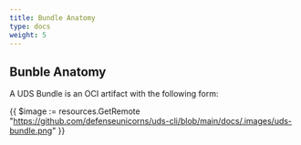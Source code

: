 ```yaml
---
title: Bundle Anatomy
type: docs
weight: 5
---
```


## Bunble Anatomy
A UDS Bundle is an OCI artifact with the following form:

{{ $image := resources.GetRemote "https://github.com/defenseunicorns/uds-cli/blob/main/docs/.images/uds-bundle.png" }}
